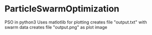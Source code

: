 # ParticleSwarmOptimization
PSO in python3
Uses matlotlib for plotting
creates file "output.txt" with swarm data
creates file "output.png" as plot image
